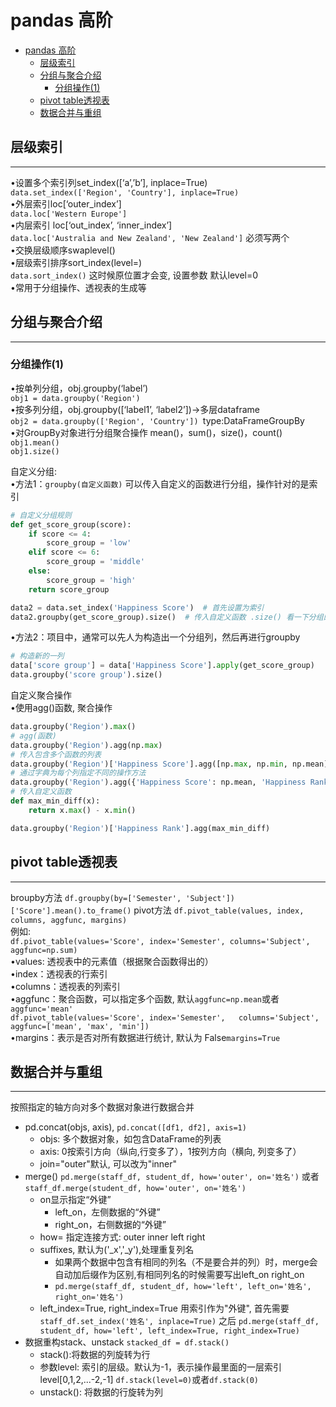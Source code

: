 # pandas 高阶
- [pandas 高阶](#pandas-高阶)
  - [层级索引](#层级索引)
  - [分组与聚合介绍](#分组与聚合介绍)
    - [分组操作(1)](#分组操作1)
  - [pivot table透视表](#pivot-table透视表)
  - [数据合并与重组](#数据合并与重组)


## 层级索引 
*** 
•设置多个索引列set_index([‘a’,’b’], inplace=True)    
`data.set_index(['Region', 'Country'], inplace=True)`  
•外层索引loc[‘outer_index’]  
`data.loc['Western Europe']`  
•内层索引
loc[‘out_index’, ‘inner_index’]   
`data.loc['Australia and New Zealand', 'New Zealand']`  必须写两个   
•交换层级顺序swaplevel()  
•层级索引排序sort_index(level=)  
`data.sort_index()` 这时候原位置才会变, 设置参数 默认level=0  
•常用于分组操作、透视表的生成等  

## 分组与聚合介绍
***
### 分组操作(1)
•按单列分组，obj.groupby(‘label’)  
`obj1 = data.groupby('Region')`  
•按多列分组，obj.groupby([‘label1’, ‘label2’])->多层dataframe  
`obj2 = data.groupby(['Region', 'Country']) `type:DataFrameGroupBy   
•对GroupBy对象进行分组聚合操作 mean()，sum()，size()，count()  
`obj1.mean()`  
`obj1.size()` 
   
自定义分组:  
•方法1：`groupby(自定义函数)` 可以传入自定义的函数进行分组，操作针对的是索引  
```py
# 自定义分组规则
def get_score_group(score):
    if score <= 4:
        score_group = 'low'
    elif score <= 6:
        score_group = 'middle'
    else:
        score_group = 'high'
    return score_group

data2 = data.set_index('Happiness Score')  # 首先设置为索引
data2.groupby(get_score_group).size()  # 传入自定义函数 .size() 看一下分组的结果
```

•方法2：项目中，通常可以先人为构造出一个分组列，然后再进行groupby  
```py
# 构造新的一列
data['score group'] = data['Happiness Score'].apply(get_score_group)
data.groupby('score group').size()
```
  
自定义聚合操作    
•使用agg()函数, 聚合操作  
```py
data.groupby('Region').max()
# agg(函数)
data.groupby('Region').agg(np.max)
# 传入包含多个函数的列表
data.groupby('Region')['Happiness Score'].agg([np.max, np.min, np.mean])
# 通过字典为每个列指定不同的操作方法
data.groupby('Region').agg({'Happiness Score': np.mean, 'Happiness Rank': np.max})
# 传入自定义函数
def max_min_diff(x):
    return x.max() - x.min()

data.groupby('Region')['Happiness Rank'].agg(max_min_diff)
```

## pivot table透视表  
***
broupby方法
`df.groupby(by=['Semester', 'Subject'])['Score'].mean().to_frame()`
pivot方法
`df.pivot_table(values, index, columns, aggfunc, margins)`  
例如:  
`df.pivot_table(values='Score', index='Semester', columns='Subject', aggfunc=np.sum)`  
•values: 透视表中的元素值（根据聚合函数得出的）  
•index：透视表的行索引  
•columns：透视表的列索引   
•aggfunc：聚合函数，可以指定多个函数, 默认`aggfunc=np.mean`或者`aggfunc='mean'`    
`df.pivot_table(values='Score', index='Semester',   columns='Subject', aggfunc=['mean', 'max', 'min'])`   
•margins：表示是否对所有数据进行统计, 默认为  False`margins=True`  

## 数据合并与重组
***
按照指定的轴方向对多个数据对象进行数据合并
* pd.concat(objs, axis), 
  `pd.concat([df1, df2], axis=1)`
  * objs: 多个数据对象，如包含DataFrame的列表
  * axis: 0按索引方向（纵向,行变多了），1按列方向（横向, 列变多了）
  * join="outer"默认, 可以改为"inner"
* merge()
  `pd.merge(staff_df, student_df, how='outer', on='姓名')`
  或者 `staff_df.merge(student_df, how='outer', on='姓名')`
  * on显示指定“外键”
    * left_on，左侧数据的“外键”
    * right_on，右侧数据的“外键”
  * how= 指定连接方式: outer inner left right
  * suffixes, 默认为('_x','_y'),处理重复列名 
    * 如果两个数据中包含有相同的列名（不是要合并的列）时，merge会自动加后缀作为区别,有相同列名的时候需要写出left_on right_on
    * `pd.merge(staff_df, student_df, how='left', left_on='姓名', right_on='姓名')`
  * left_index=True, right_index=True 用索引作为"外键", 首先需要`staff_df.set_index('姓名', inplace=True)`
  之后 `pd.merge(staff_df, student_df, how='left', left_index=True, right_index=True)`
* 数据重构stack、unstack
  `stacked_df = df.stack()`
  * stack():将数据的列旋转为行
  * 参数level: 索引的层级。默认为-1，表示操作最里面的一层索引 level[0,1,2,...-2,-1]
    `df.stack(level=0)`或者`df.stack(0)`
  * unstack(): 将数据的行旋转为列
